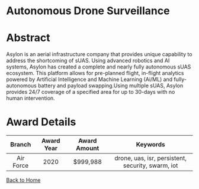 
Autonomous Drone Surveillance
=============================

# Abstract


Asylon is an aerial infrastructure company that provides unique capability to address the shortcoming of sUAS. Using advanced robotics and AI systems, Asylon has created a complete and nearly fully autonomous sUAS ecosystem. This platform allows for pre-planned flight, in-flight analytics powered by Artificial Intelligence and Machine Learning (Ai/ML) and fully-autonomous battery and payload swapping.Using multiple sUAS, Asylon provides 24/7 coverage of a specified area for up to 30-days with no human intervention.  

# Award Details

|Branch|Award Year|Award Amount|Keywords|
| :---: | :---: | :---: | :---: |
|Air Force|2020|$999,988|drone, uas, isr, persistent, security, swarm, iot|
  
  


[Back to Home](https://github.com/chrischow/dod_sbir_awards/Reports/DJ/#1631)
